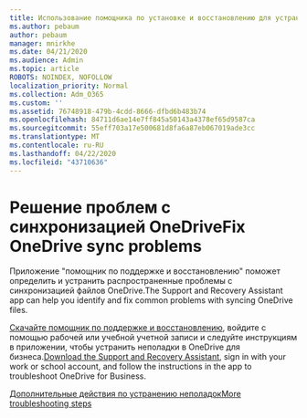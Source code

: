 ```yaml
---
title: Использование помощника по установке и восстановлению для устранения неполадок в OneDrive для бизнеса
ms.author: pebaum
author: pebaum
manager: mnirkhe
ms.date: 04/21/2020
ms.audience: Admin
ms.topic: article
ROBOTS: NOINDEX, NOFOLLOW
localization_priority: Normal
ms.collection: Adm_O365
ms.custom: ''
ms.assetid: 76748918-479b-4cdd-8666-dfbd6b483b74
ms.openlocfilehash: 84711d6ae14e7ff845a50143a4378ef65d9587ca
ms.sourcegitcommit: 55eff703a17e500681d8fa6a87eb067019ade3cc
ms.translationtype: MT
ms.contentlocale: ru-RU
ms.lasthandoff: 04/22/2020
ms.locfileid: "43710636"
---
```

# <a name="fix-onedrive-sync-problems"></a><span data-ttu-id="6de60-102">Решение проблем с синхронизацией OneDrive</span><span class="sxs-lookup"><span data-stu-id="6de60-102">Fix OneDrive sync problems</span></span>

<span data-ttu-id="6de60-103">Приложение "помощник по поддержке и восстановлению" поможет определить и устранить распространенные проблемы с синхронизацией файлов OneDrive.</span><span class="sxs-lookup"><span data-stu-id="6de60-103">The Support and Recovery Assistant app can help you identify and fix common problems with syncing OneDrive files.</span></span> 
  
<span data-ttu-id="6de60-104">[Скачайте помощник по поддержке и восстановлению](https://aka.ms/sara), войдите с помощью рабочей или учебной учетной записи и следуйте инструкциям в приложении, чтобы устранить неполадки в OneDrive для бизнеса.</span><span class="sxs-lookup"><span data-stu-id="6de60-104">[Download the Support and Recovery Assistant](https://aka.ms/sara), sign in with your work or school account, and follow the instructions in the app to troubleshoot OneDrive for Business.</span></span> 
  
[<span data-ttu-id="6de60-105">Дополнительные действия по устранению неполадок</span><span class="sxs-lookup"><span data-stu-id="6de60-105">More troubleshooting steps</span></span>](https://go.microsoft.com/fwlink/?linkid=872097)
  

